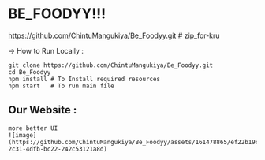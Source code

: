 # BE_FOODYY!!!
https://github.com/ChintuMangukiya/Be_Foodyy.git # zip_for-kru


-> How to Run Locally : 
   
    git clone https://github.com/ChintuMangukiya/Be_Foodyy.git
    cd Be_Foodyy
    npm install # To Install required resources
    npm start   # To run main file


## Our Website : 
    
    
    more better UI
    ![image](https://github.com/ChintuMangukiya/Be_Foodyy/assets/161478865/ef22b19c-2c31-4dfb-bc22-242c53121a8d)



    
